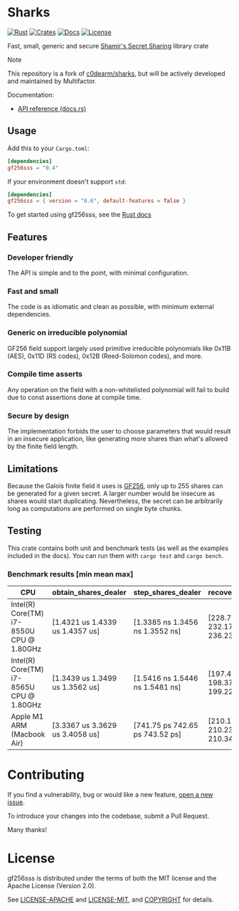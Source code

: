 # Sharks

[![Rust](https://github.com/multifactor/gf256sss/workflows/Rust/badge.svg?branch=master)](https://github.com/multifactor/gf256sss/actions)
[![Crates](https://img.shields.io/crates/v/gf256sss.svg)](https://crates.io/crates/gf256sss)
[![Docs](https://docs.rs/gf256sss/badge.svg)](https://docs.rs/gf256sss)
[![License](https://camo.githubusercontent.com/47069b7e06b64b608c692a8a7f40bc6915cf629c/68747470733a2f2f696d672e736869656c64732e696f2f62616467652f6c6963656e73652d417061636865322e302532464d49542d626c75652e737667)](https://github.com/multifactor/gf256sss/blob/master/COPYRIGHT)

Fast, small, generic and secure [Shamir's Secret Sharing](https://en.wikipedia.org/wiki/Shamir%27s_Secret_Sharing) library crate

> [!Note] 
> This repository is a fork of [c0dearm/sharks](https://github.com/c0dearm/sharks), but will be actively developed and maintained by Multifactor.

Documentation:
- [API reference (docs.rs)](https://docs.rs/gf256sss)

## Usage

Add this to your `Cargo.toml`:

```toml
[dependencies]
gf256sss = "0.4"
```

If your environment doesn't support `std`:

```toml
[dependencies]
gf256sss = { version = "0.6", default-features = false }
```

To get started using gf256sss, see the [Rust docs](https://docs.rs/gf256sss)

## Features

### Developer friendly
The API is simple and to the point, with minimal configuration.

### Fast and small
The code is as idiomatic and clean as possible, with minimum external dependencies.

### Generic on irreducible polynomial
GF256 field support largely used primitive irreducible polynomials like 0x11B (AES), 0x11D (RS codes), 0x12B (Reed-Solomon codes), and more.

### Compile time asserts
Any operation on the field with a non-whitelisted polynomial will fail to build due to const assertions done at compile time.

### Secure by design
The implementation forbids the user to choose parameters that would result in an insecure application,
like generating more shares than what's allowed by the finite field length.

## Limitations

Because the Galois finite field it uses is [GF256](https://en.wikipedia.org/wiki/Finite_field#GF(p2)_for_an_odd_prime_p),
only up to 255 shares can be generated for a given secret. A larger number would be insecure as shares would start duplicating.
Nevertheless, the secret can be arbitrarily long as computations are performed on single byte chunks.

## Testing

This crate contains both unit and benchmark tests (as well as the examples included in the docs).
You can run them with `cargo test` and `cargo bench`.

### Benchmark results [min mean max]

| CPU                                      | obtain_shares_dealer            | step_shares_dealer              | recover_secret                  | share_from_bytes                | share_to_bytes                  |
| ---------------------------------------- | ------------------------------- | ------------------------------- | ------------------------------- | ------------------------------- | ------------------------------- |
| Intel(R) Core(TM) i7-8550U CPU @ 1.80GHz | [1.4321 us 1.4339 us 1.4357 us] | [1.3385 ns 1.3456 ns 1.3552 ns] | [228.77 us 232.17 us 236.23 us] | [24.688 ns 25.083 ns 25.551 ns] | [22.832 ns 22.910 ns 22.995 ns] |
| Intel(R) Core(TM) i7-8565U CPU @ 1.80GHz | [1.3439 us 1.3499 us 1.3562 us] | [1.5416 ns 1.5446 ns 1.5481 ns] | [197.46 us 198.37 us 199.22 us] | [20.455 ns 20.486 ns 20.518 ns] | [18.726 ns 18.850 ns 18.993 ns] |
| Apple M1 ARM (Macbook Air)               | [3.3367 us 3.3629 us 3.4058 us] | [741.75 ps 742.65 ps 743.52 ps] | [210.14 us 210.23 us 210.34 us] | [27.567 ns 27.602 ns 27.650 ns] | [26.716 ns 26.735 ns 26.755 ns] |

# Contributing

If you find a vulnerability, bug or would like a new feature, [open a new issue](https://github.com/multifactor/gf256sss/issues/new).

To introduce your changes into the codebase, submit a Pull Request.

Many thanks!

# License

gf256sss is distributed under the terms of both the MIT license and the
Apache License (Version 2.0).

See [LICENSE-APACHE](LICENSE-APACHE) and [LICENSE-MIT](LICENSE-MIT), and
[COPYRIGHT](COPYRIGHT) for details.
